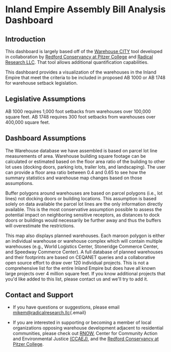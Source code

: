 # Inland Empire Assembly Bill Analysis Dashboard

## Introduction

This dashboard is largely based off of the [Warehouse CITY](https://radicalresearch.shinyapps.io/WarehouseCITY/) tool developed in collaboration by [Redford Conservancy at Pitzer College](https://www.pitzer.edu/redfordconservancy/) and [Radical Research LLC](http://radicalresearch.llc). That tool allows additional quantification capabilities. 

This dashboard provides a visualization of the warehouses in the Inland Empire that meet the criteria to be included in proposed AB 1000 or AB 1748 for warehouse setback legislation.  

## Legislative Assumptions 

AB 1000 requires 1,000 foot setbacks from warehouses over 100,000 square feet. 
AB 1748 requires 300 foot setbacks from warehouses over 400,000 square feet.

## Dashboard Assumptions

The Warehouse database we have assembled is based on parcel lot line measurements of area. Warehouse building square footage can be calculated or estimated based on the floor area ratio of the building to other lot uses (docking doors, parking lots, trailer lots, and landscaping).  The user can provide a floor area ratio between 0.4 and 0.65 to see how the summary statistics and warehouse map changes based on those assumptions.  

Buffer polygons around warehouses are based on parcel polygons (i.e., lot lines) not docking doors or building locations.  This assumption is based solely on data available the parcel lot lines are the only information directly available. This is the most conservative assumption possible to assess the potential impact on neighboring sensitive receptors, as distances to dock doors or buildings would necessarily be further away and thus the buffers will overestimate the restrictions.  

This map also displays planned warehouses. Each maroon polygon is either an individual warehouse or warehouse complex which will contain multiple warehouses (e.g., World Logistics Center, Stoneridge Commerce Center, and Speedway Commerce Center). A full database of planned warehouses and their footprints are based on CEQANET queries and a collaborative open source effort to draw over 120 individual projects.  This is not a comprehensive list for the entire Inland Empire but does have all known large projects over 4 million square feet.  If you know additional projects that you'd like added to this list, please contact us and we'll try to add it.   

## Contact and Support

-   If you have questions or suggestions, please email [mikem@radicalresearch.llc](mailto:mikem@radicalresearch.llc){.email}

-   If you are interested in supporting or becoming a member of local organizations opposing warehouse development adjacent to residential communities, please check out [RNOW](https://tinyurl.com/RIVNOW), Center for Community Action and Environmental Justice [(CCAEJ)](https://www.ccaej.org/), and the [Redford Conservancy at Pitzer College](https://www.pitzer.edu/redfordconservancy/).

